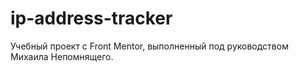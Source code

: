 # ip-address-tracker
Учебный проект с Front Mentor, выполненный под руководством Михаила Непомнящего.
